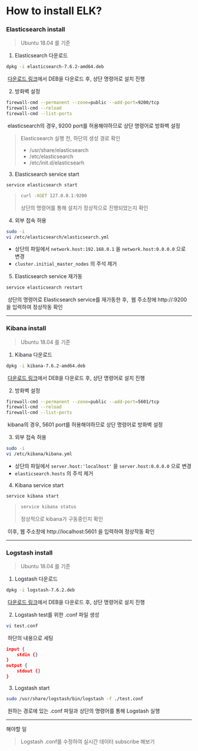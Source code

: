 # How to install ELK?
### Elasticsearch install

> Ubuntu 18.04 를 기준

1. Elasticsearch 다운로드

```bash
dpkg -i elasticsearch-7.6.2-amd64.deb
```

​		[다운로드 링크](https://www.elastic.co/kr/downloads/elasticsearch)에서 DEB을 다운로드 후, 상단 명령어로 설치 진행



2. 방화벽 설정

```bash
firewall-cmd --permanent --zone=public --add-port=9200/tcp
firewall-cmd --reload
firewall-cmd --list-ports
```

​		elasticsearch의 경우, 9200 port를 허용해야하므로 상단 명령어로 방화벽 설정



> Elasticsearch 실행 전, 하단의 생성 경로 확인
>
> - /usr/share/elasticsearch
> - /etc/elasticsearch
> - /etc/init.d/elasticsearh



3. Elasticsearch service start

```bash
service elasticsearch start
```



> ```bash
> curl -XGET 127.0.0.1:9200
> ```
>
> 상단의 명령어를 통해 설치가 정상적으로 진행되었는지 확인



4. 외부 접속 허용

```bash
sudo -i
vi /etc/elasticsearch/elasticsearch.yml
```

- 상단의 파일에서 `network.host:192.168.0.1` 을 `network.host:0.0.0.0` 으로 변경
- `cluster.initial_master_nodes` 의 주석 제거



5. Elasticsearch service 재가동

```bash
service elasticsearch restart
```

​		상단의 명령어로 Elasticsearch service를 재가동한 후, 
​		웹 주소창에 http://<ip address>:9200 을 입력하여 정상작동 확인

------

### Kibana install

> Ubuntu 18.04 를 기준

1. Kibana 다운로드

```bash
dpkg -i kibana-7.6.2-amd64.deb
```

​		[다운로드 링크](https://www.elastic.co/kr/downloads/kibana)에서 DEB을 다운로드 후, 상단 명령어로 설치 진행



2. 방화벽 설정

```bash
firewall-cmd --permanent --zone=public --add-port=5601/tcp
firewall-cmd --reload
firewall-cmd --list-ports
```

​		kibana의 경우, 5601 port를 허용해야하므로 상단 명령어로 방화벽 설정



3. 외부 접속 허용

```bash
sudo -i
vi /etc/kibana/kibana.yml
```

- 상단의 파일에서 `server.host:'localhost'` 을 `server.host:0.0.0.0` 으로 변경
- `elasticsearch.hosts` 의 주석 제거



4. Kibana service start

```bash
service kibana start
```



> ```bash
> service kibana status
> ```
>
> 정상적으로 kibana가 구동중인지 확인



​		이후, 웹 주소창에 http://localhost:5601 을 입력하여 정상작동 확인

------

### Logstash install

> Ubuntu 18.04 를 기준

1. Logstash 다운로드

```bash
dpkg -i logstash-7.6.2.deb
```

​		[다운로드 링크](https://www.elastic.co/kr/downloads/logstash)에서 DEB을 다운로드 후, 상단 명령어로 설치 진행



2. Logstash test를 위한 .conf 파일 생성

```bash
vi test.conf
```

​		하단의 내용으로 세팅

```json
input {
    stdin {}
}
output {
    stdout {}
}
```



3. Logstash start

```bash
sudo /usr/share/logstash/bin/logstash -f ./test.conf
```

​		원하는 경로에 있는 .conf 파일과 상단의 명령어를 통해 Logstash 실행

------

해야할 일

> Logstash .conf를 수정하여 실시간 데이터 subscribe 해보기